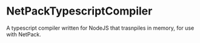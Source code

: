 # NetPackTypescriptCompiler
A typescript compiler written for NodeJS that trasnpiles in memory, for use with NetPack.
